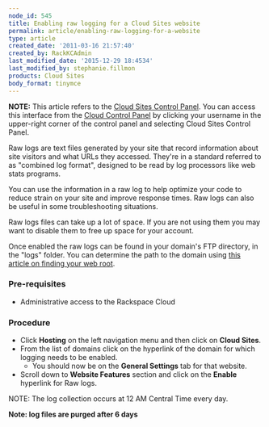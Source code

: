 ```yaml
---
node_id: 545
title: Enabling raw logging for a Cloud Sites website
permalink: article/enabling-raw-logging-for-a-website
type: article
created_date: '2011-03-16 21:57:40'
created_by: RackKCAdmin
last_modified_date: '2015-12-29 18:4534'
last_modified_by: stephanie.fillmon
products: Cloud Sites
body_format: tinymce
---
```


**NOTE:** This article refers to the [Cloud Sites Control
Panel](https://manage.rackspacecloud.com/). You can access this
interface from the [Cloud Control Panel](https://mycloud.rackspace.com/)
by clicking your username in the upper-right corner of the control panel
and selecting Cloud Sites Control Panel.

Raw logs are text files generated by your site that record information
about site visitors and what URLs they accessed.  They're in a standard
referred to as "combined log format", designed to be read by log
processors like web stats programs.

You can use the information in a raw log to help optimize your code to
reduce strain on your site and improve response times.  Raw logs can
also be useful in some troubleshooting situations.

Raw logs files can take up a lot of space. If you are not using them
 you may want to disable them to free up space for your account.

Once enabled the raw logs can be found in your domain's FTP directory,
in the "logs" folder.  You can determine the path to the domain using
[this article on finding your web
root](http://www.rackspace.com/knowledge_center/article/locate-the-linux-path-for-your-cloud-sites-website).

### Pre-requisites

-   Administrative access to the Rackspace Cloud

### Procedure

-   Click **Hosting** on the left navigation menu and then click on
    **Cloud Sites**.
-   From the list of domains click on the hyperlink of the domain for
    which logging needs to be enabled.
    -   You should now be on the **General Settings** tab for that
        website.
-   Scroll down to **Website Features** section and click on the
    **Enable** hyperlink for Raw logs.

NOTE: The log collection occurs at 12 AM Central Time every day.

**Note: log files are purged after 6 days**


